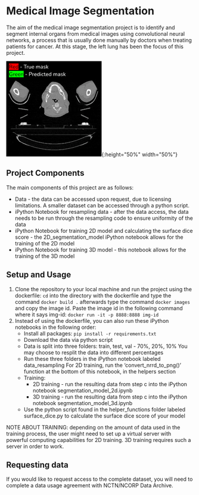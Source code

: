 # Medical Image Segmentation
The aim of the medical image segmentation project is to identify and segment internal organs from medical images using convolutional neural networks, a process that is usually done manually by doctors when treating patients for cancer. At this stage, the left lung has been the focus of this project.

![](docs/lung_patient_results.gif){:height="50%" width="50%"}

## Project Components
The main components of this project are as follows: 
- Data - the data can be accessed upon request, due to licensing limitations. A smaller dataset can be accessed through a python script.
- iPython Notebook for resampling data - after the data access, the data needs to be run through the resampling code to ensure uniformity of the data
- iPython Notebook for training 2D model and calculating the surface dice score - the 2D_segmentation_model iPython notebook allows for the training of the 2D model
- iPython Notebook for training 3D model - this notebook allows for the training of the 3D model

## Setup and Usage
1. Clone the repository to your local machine and run the project using the dockerfile:
	`cd` into the directory with the dockerfile and type the command `docker build .` 
afterwards type the command `docker images` and copy the image id. Paste the image id 
in the following command where it says img-id:
`docker run -it -p 8888:8888 img-id`
2. Instead of using the dockerfile, you can also run these iPython notebooks in the following order:
    - Install all packages: `pip install -r requirements.txt`
    - Download the data via python script
    - Data is split into three folders: train, test, val - 70%, 20%, 10%
You may choose to resplit the data into different percentages
    - Run these three folders in the iPython notebook labeled data_resampling
For 2D training, run the ‘convert_nrrd_to_png()’ function at the bottom of this notebook, in the helpers section
    - Training:
      - 2D training - run the resulting data from step c into the iPython notebook segmentation_model_2d.ipynb
      - 3D training - run the resulting data from step c into the iPython notebook segmentation_model_3d.ipynb
    - Use the python script found in the helper_functions folder labeled surface_dice.py to calculate the surface dice score of your model

NOTE ABOUT TRAINING: depending on the amount of data used in the training process, the user might need to set up a virtual server with powerful computing capabilities for 2D training. 3D training requires such a server in order to work.

## Requesting data
If you would like to request access to the complete dataset, you will need to complete a data usage agreement with NCTN/NCORP Data Archive.  
 

​​
